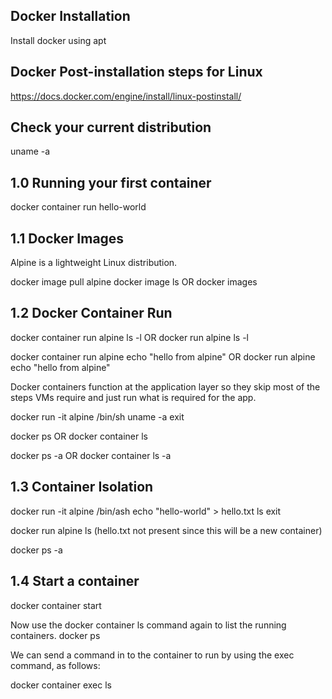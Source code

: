 ## Docker Installation

Install docker using apt


## Docker Post-installation steps for Linux

https://docs.docker.com/engine/install/linux-postinstall/


## Check your current distribution

uname -a


## 1.0 Running your first container

docker container run hello-world


## 1.1 Docker Images

Alpine is a lightweight Linux distribution.

docker image pull alpine
docker image ls  OR  docker images


## 1.2 Docker Container Run


docker container run alpine ls -l  OR  docker run alpine ls -l

docker container run alpine echo "hello from alpine"   OR   docker run alpine echo "hello from alpine"

Docker containers function at the application layer so they skip most of the steps VMs require and just run what is required for the app.

docker run -it alpine /bin/sh
uname -a
exit

docker ps   OR   docker container ls

docker ps -a   OR docker container ls -a


## 1.3 Container Isolation


docker run -it alpine /bin/ash
echo "hello-world" > hello.txt
ls
exit

docker run alpine ls    (hello.txt not present since this will be a new container)

docker ps -a

## 1.4 Start a container

docker container start <container ID>
  
Now use the docker container ls command again to list the running containers.
docker ps

We can send a command in to the container to run by using the exec command, as follows:

docker container exec <container ID> ls
  












